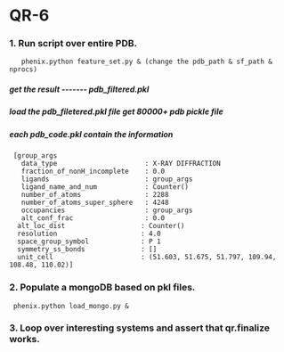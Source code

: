 # QR-6

### 1. Run script over entire PDB.
       phenix.python feature_set.py & (change the pdb_path & sf_path & nprocs)
##### get the result ------- pdb_filtered.pkl
##### load the pdb_filetered.pkl file get 80000+ pdb pickle file 
##### each pdb_code.pkl contain the information 
     [group_args
       data_type                      : X-RAY DIFFRACTION
       fraction_of_nonH_incomplete    : 0.0
       ligands                        : group_args
       ligand_name_and_num            : Counter()
       number_of_atoms                : 2288
       number_of_atoms_super_sphere   : 4248
       occupancies                    : group_args
       alt_conf_frac                  : 0.0
      alt_loc_dist                   : Counter()
      resolution                     : 4.0
      space_group_symbol             : P 1
      symmetry_ss_bonds              : []
      unit_cell                      : (51.603, 51.675, 51.797, 109.94, 108.48, 110.02)]
     
### 2. Populate a mongoDB based on pkl files.
     phenix.python load_mongo.py &
### 3. Loop over interesting systems and assert that qr.finalize works.

